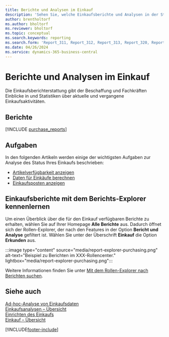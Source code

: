 ```yaml
---
title: Berichte und Analysen im Einkauf
description: 'Sehen Sie, welche Einkaufsberichte und Analysen in der Standardversion von Business Central verfügbar sind, damit Sie Ihr Unternehmen im Auge behalten können.'
author: brentholtorf
ms.author: bholtorf
ms.reviewer: bholtorf
ms.topic: conceptual
ms.search.keywords: reporting
ms.search.form: 'Report_311, Report_312, Report_313, Report_320, Report_709, Report_707, Report_709, Report_714, Report_716, Report_720'
ms.date: 04/26/2024
ms.service: dynamics-365-business-central
---
```

# Berichte und Analysen im Einkauf

Die Einkaufsberichterstattung gibt der Beschaffung und Fachkräften Einblicke in und Statistiken über aktuelle und vergangene Einkaufsaktivitäten.  

## Berichte

[!INCLUDE [purchase_reports](includes/purchase-reports-include.md)]

## Aufgaben

In den folgenden Artikeln werden einige der wichtigsten Aufgaben zur Analyse des Status Ihres Einkaufs beschrieben:

- [Artikelverfügbarkeit anzeigen](inventory-how-availability-overview.md)  
- [Daten für Einkäufe berechnen](purchasing-date-calculation-for-purchases.md)
- [Einkaufsposten anzeigen](purchasing-how-record-purchases.md#viewing-ledger-entries)

## Einkaufsberichte mit dem Berichts-Explorer kennenlernen

Um einen Überblick über die für den Einkauf verfügbaren Berichte zu erhalten, wählen Sie auf Ihrer Homepage **Alle Berichte** aus. Dadurch öffnet sich der Rollen-Explorer, der nach den Features in der Option **Bericht und Analyse** gefiltert ist. Wählen Sie unter der Überschrift **Einkauf** die Option **Erkunden** aus.

:::image type="content" source="media/report-explorer-purchasing.png" alt-text="Beispiel zu Berichten im XXX-Rollencenter." lightbox="media/report-explorer-purchasing.png":::

Weitere Informationen finden Sie unter [Mit dem Rollen-Explorer nach Berichten suchen](ui-role-explorer.md). 

## Siehe auch 

[Ad-hoc-Analyse von Einkaufsdaten](ad-hoc-analysis-purchasing.md)  
[Einkaufsanalysen – Übersicht](purchasing-analytics-overview.md)   
[Einrichten des Einkaufs](purchasing-setup-purchasing.md)  
[Einkauf – Übersicht](purchasing-manage-purchasing.md)  

[!INCLUDE[footer-include](includes/footer-banner.md)]
